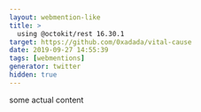 ```yaml
---
layout: webmention-like
title: >
  using @octokit/rest 16.30.1
target: https://github.com/0xadada/vital-cause
date: 2019-09-27 14:55:39
tags: [webmentions]
generator: twitter
hidden: true
---
```


some actual content
